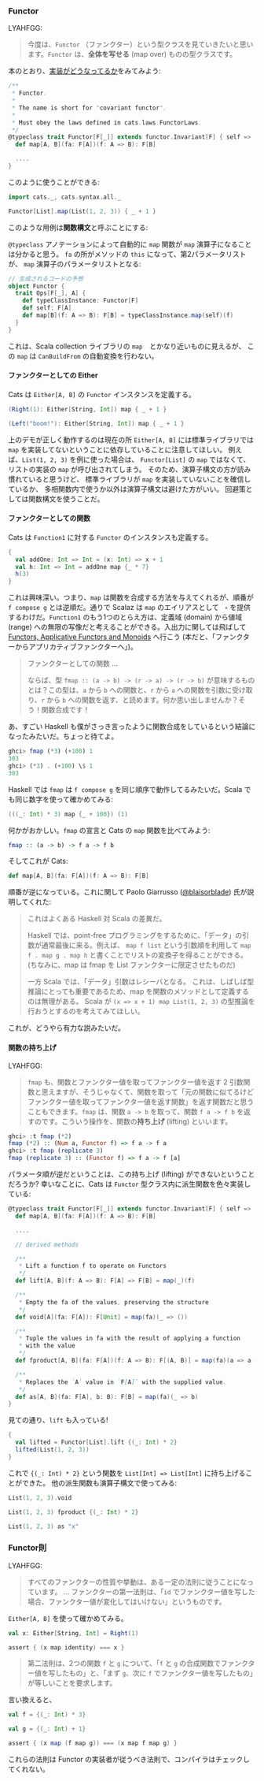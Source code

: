 
  [FunctorSource]: $catsBaseUrl$/core/src/main/scala/cats/Functor.scala
  [@blaisorblade]: https://twitter.com/blaisorblade

### Functor

LYAHFGG:

> 今度は、`Functor` （ファンクター）という型クラスを見ていきたいと思います。`Functor` は、**全体を写せる** (map over) ものの型クラスです。

本のとおり、[実装がどうなってるか][FunctorSource]をみてみよう:

```scala
/**
 * Functor.
 *
 * The name is short for "covariant functor".
 *
 * Must obey the laws defined in cats.laws.FunctorLaws.
 */
@typeclass trait Functor[F[_]] extends functor.Invariant[F] { self =>
  def map[A, B](fa: F[A])(f: A => B): F[B]

  ....
}
```

このように使うことができる:

```scala mdoc
import cats._, cats.syntax.all._

Functor[List].map(List(1, 2, 3)) { _ + 1 }
```

このような用例は**関数構文**と呼ぶことにする:

`@typeclass` アノテーションによって自動的に `map` 関数が `map`
演算子になることは分かると思う。 `fa` の所がメソッドの `this` になって、第2パラメータリストが、
`map` 演算子のパラメータリストとなる:

```scala
// 生成されるコードの予想
object Functor {
  trait Ops[F[_], A] {
    def typeClassInstance: Functor[F]
    def self: F[A]
    def map[B](f: A => B): F[B] = typeClassInstance.map(self)(f)
  }
}
```

これは、Scala collection ライブラリの `map`　とかなり近いものに見えるが、
この `map` は `CanBuildFrom` の自動変換を行わない。

#### ファンクターとしての Either

Cats は `Either[A, B]` の `Functor` インスタンスを定義する。

```scala mdoc
(Right(1): Either[String, Int]) map { _ + 1 }

(Left("boom!"): Either[String, Int]) map { _ + 1 }
```

上のデモが正しく動作するのは現在の所 `Either[A, B]` には標準ライブラリでは
`map` を実装してないということに依存していることに注意してほしい。
例えば、`List(1, 2, 3)` を例に使った場合は、
`Functor[List]` の `map` ではなくて、
リストの実装の `map` が呼び出されてしまう。
そのため、演算子構文の方が読み慣れていると思うけど、
標準ライブラリが `map` を実装していないことを確信しているか、
多相関数内で使うか以外は演算子構文は避けた方がいい。
回避策としては関数構文を使うことだ。

#### ファンクターとしての関数

Cats は `Function1` に対する `Functor` のインスタンスも定義する。

```scala mdoc
{
  val addOne: Int => Int = (x: Int) => x + 1
  val h: Int => Int = addOne map {_ * 7}
  h(3)
}
```

これは興味深い。つまり、`map` は関数を合成する方法を与えてくれるが、順番が `f compose g` とは逆順だ。通りで Scalaz は `map` のエイリアスとして ` ∘` を提供するわけだ。`Function1` のもう1つのとらえ方は、定義域 (domain) から値域 (range) への無限の写像だと考えることができる。入出力に関しては飛ばして [Functors, Applicative Functors and Monoids](http://learnyouahaskell.com/functors-applicative-functors-and-monoids) へ行こう (本だと、「ファンクターからアプリカティブファンクターへ」)。

> ファンクターとしての関数
> ...
>
> ならば、型 `fmap :: (a -> b) -> (r -> a) -> (r -> b)` が意味するものとは？この型は、`a` から `b` への関数と、`r` から `a` への関数を引数に受け取り、`r` から `b` への関数を返す、と読めます。何か思い出しませんか？そう！関数合成です！

あ、すごい Haskell も僕がさっき言ったように関数合成をしているという結論になったみたいだ。ちょっと待てよ。

```haskell
ghci> fmap (*3) (+100) 1
303
ghci> (*3) . (+100) \$ 1
303
```

Haskell では `fmap` は `f compose g` を同じ順序で動作してるみたいだ。Scala でも同じ数字を使って確かめてみる:

```scala mdoc
(((_: Int) * 3) map {_ + 100}) (1)
```

何かがおかしい。`fmap` の宣言と Cats の `map` 関数を比べてみよう:

```haskell
fmap :: (a -> b) -> f a -> f b
```

そしてこれが Cats:

```scala
def map[A, B](fa: F[A])(f: A => B): F[B]
```

順番が逆になっている。これに関して Paolo Giarrusso ([@blaisorblade][@blaisorblade]) 氏が説明してくれた:

> これはよくある Haskell 対 Scala の差異だ。
>
> Haskell では、point-free プログラミングをするために、「データ」の引数が通常最後に来る。例えば、
> `map f list` という引数順を利用して
> `map f . map g . map h` と書くことでリストの変換子を得ることができる。
> (ちなみに、map は fmap を List ファンクターに限定させたものだ)
>
> 一方 Scala では、「データ」引数はレシーバとなる。
> これは、しばしば型推論にとっても重要であるため、map を関数のメソッドとして定義するのは無理がある。
> Scala が `(x => x + 1) map List(1, 2, 3)` の型推論を行おうとするのを考えてみてほしい。

これが、どうやら有力な説みたいだ。

#### 関数の持ち上げ

LYAHFGG:

> `fmap` も、関数とファンクター値を取ってファンクター値を返す 2 引数関数と思えますが、そうじゃなくて、関数を取って「元の関数に似てるけどファンクター値を取ってファンクター値を返す関数」を返す関数だと思うこともできます。`fmap` は、関数 `a -> b` を取って、関数 `f a -> f b` を返すのです。こういう操作を、関数の**持ち上げ** (lifting) といいます。

```haskell
ghci> :t fmap (*2)
fmap (*2) :: (Num a, Functor f) => f a -> f a
ghci> :t fmap (replicate 3)
fmap (replicate 3) :: (Functor f) => f a -> f [a]
```

パラメータ順が逆だということは、この持ち上げ (lifting) ができないということだろうか?
幸いなことに、Cats は `Functor` 型クラス内に派生関数を色々実装している:

```scala
@typeclass trait Functor[F[_]] extends functor.Invariant[F] { self =>
  def map[A, B](fa: F[A])(f: A => B): F[B]

  ....

  // derived methods

  /**
   * Lift a function f to operate on Functors
   */
  def lift[A, B](f: A => B): F[A] => F[B] = map(_)(f)

  /**
   * Empty the fa of the values, preserving the structure
   */
  def void[A](fa: F[A]): F[Unit] = map(fa)(_ => ())

  /**
   * Tuple the values in fa with the result of applying a function
   * with the value
   */
  def fproduct[A, B](fa: F[A])(f: A => B): F[(A, B)] = map(fa)(a => a -> f(a))

  /**
   * Replaces the `A` value in `F[A]` with the supplied value.
   */
  def as[A, B](fa: F[A], b: B): F[B] = map(fa)(_ => b)
}
```

見ての通り、`lift` も入っている!

```scala mdoc
{
  val lifted = Functor[List].lift {(_: Int) * 2}
  lifted(List(1, 2, 3))
}
```

これで `{(_: Int) * 2}` という関数を `List[Int] => List[Int]` に持ち上げることができた。
他の派生関数も演算子構文で使ってみる:

```scala mdoc
List(1, 2, 3).void

List(1, 2, 3) fproduct {(_: Int) * 2}

List(1, 2, 3) as "x"
```

### Functor則

LYAHFGG:

> すべてのファンクターの性質や挙動は、ある一定の法則に従うことになっています。
> ...
> ファンクターの第一法則は、「`id` でファンクター値を写した場合、ファンクター値が変化してはいけない」というものです。

`Either[A, B]` を使って確かめてみる。

```scala mdoc
val x: Either[String, Int] = Right(1)

assert { (x map identity) === x }
```

> 第二法則は、2つの関数 `f` と `g` について、「`f` と `g` の合成関数でファンクター値を写したもの」と、「まず `g`、次に `f` でファンクター値を写したもの」が等しいことを要求します。

言い換えると、

```scala mdoc
val f = {(_: Int) * 3}

val g = {(_: Int) + 1}

assert { (x map (f map g)) === (x map f map g) }
```

これらの法則は Functor の実装者が従うべき法則で、コンパイラはチェックしてくれない。
